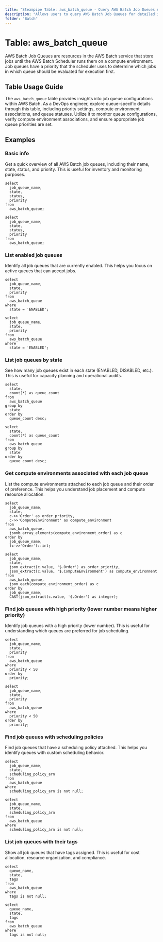 ```yaml
---
title: "Steampipe Table: aws_batch_queue - Query AWS Batch Job Queues using SQL"
description: "Allows users to query AWS Batch Job Queues for detailed information about queue configurations, statuses, and related attributes."
folder: "Batch"
---
```


# Table: aws_batch_queue

AWS Batch Job Queues are resources in the AWS Batch service that store jobs until the AWS Batch Scheduler runs them on a compute environment. Job queues have a priority that the scheduler uses to determine which jobs in which queue should be evaluated for execution first.

## Table Usage Guide

The `aws_batch_queue` table provides insights into job queue configurations within AWS Batch. As a DevOps engineer, explore queue-specific details through this table, including priority settings, compute environment associations, and queue statuses. Utilize it to monitor queue configurations, verify compute environment associations, and ensure appropriate job queue priorities are set.

## Examples

### Basic info
Get a quick overview of all AWS Batch job queues, including their name, state, status, and priority. This is useful for inventory and monitoring purposes.

```sql+postgres
select
  job_queue_name,
  state,
  status,
  priority
from
  aws_batch_queue;
```

```sql+sqlite
select
  job_queue_name,
  state,
  status,
  priority
from
  aws_batch_queue;
```

### List enabled job queues
Identify all job queues that are currently enabled. This helps you focus on active queues that can accept jobs.

```sql+postgres
select
  job_queue_name,
  state,
  priority
from
  aws_batch_queue
where
  state = 'ENABLED';
```

```sql+sqlite
select
  job_queue_name,
  state,
  priority
from
  aws_batch_queue
where
  state = 'ENABLED';
```

### List job queues by state
See how many job queues exist in each state (ENABLED, DISABLED, etc.). This is useful for capacity planning and operational audits.

```sql+postgres
select
  state,
  count(*) as queue_count
from
  aws_batch_queue
group by
  state
order by
  queue_count desc;
```

```sql+sqlite
select
  state,
  count(*) as queue_count
from
  aws_batch_queue
group by
  state
order by
  queue_count desc;
```

### Get compute environments associated with each job queue
List the compute environments attached to each job queue and their order of preference. This helps you understand job placement and compute resource allocation.

```sql+postgres
select
  job_queue_name,
  state,
  c->>'Order' as order_priority,
  c->>'ComputeEnvironment' as compute_environment
from
  aws_batch_queue,
  jsonb_array_elements(compute_environment_order) as c
order by
  job_queue_name,
  (c->>'Order')::int;
```

```sql+sqlite
select
  job_queue_name,
  state,
  json_extract(c.value, '$.Order') as order_priority,
  json_extract(c.value, '$.ComputeEnvironment') as compute_environment
from
  aws_batch_queue,
  json_each(compute_environment_order) as c
order by
  job_queue_name,
  CAST(json_extract(c.value, '$.Order') as integer);
```

### Find job queues with high priority (lower number means higher priority)
Identify job queues with a high priority (lower number). This is useful for understanding which queues are preferred for job scheduling.

```sql+postgres
select
  job_queue_name,
  state,
  priority
from
  aws_batch_queue
where
  priority < 50
order by
  priority;
```

```sql+sqlite
select
  job_queue_name,
  state,
  priority
from
  aws_batch_queue
where
  priority < 50
order by
  priority;
```

### Find job queues with scheduling policies
Find job queues that have a scheduling policy attached. This helps you identify queues with custom scheduling behavior.

```sql+postgres
select
  job_queue_name,
  state,
  scheduling_policy_arn
from
  aws_batch_queue
where
  scheduling_policy_arn is not null;
```

```sql+sqlite
select
  job_queue_name,
  state,
  scheduling_policy_arn
from
  aws_batch_queue
where
  scheduling_policy_arn is not null;
```

### List job queues with their tags
Show all job queues that have tags assigned. This is useful for cost allocation, resource organization, and compliance.

```sql+postgres
select
  queue_name,
  state,
  tags
from
  aws_batch_queue
where
  tags is not null;
```

```sql+sqlite
select
  queue_name,
  state,
  tags
from
  aws_batch_queue
where
  tags is not null;
```
